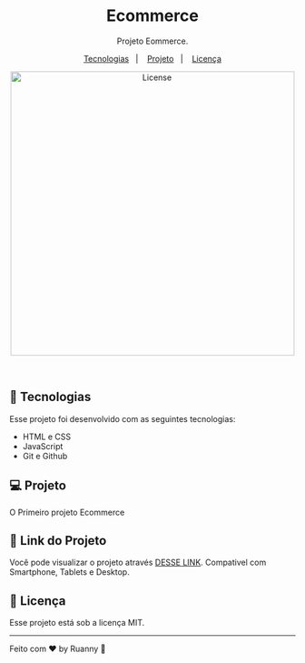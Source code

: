 <h1 align="center">Ecommerce</h1>

<p align="center">
Projeto Eommerce.
</p>

<p align="center">
  <a href="#-tecnologias">Tecnologias</a>&nbsp;&nbsp;&nbsp;|&nbsp;&nbsp;&nbsp;
  <a href="#-projeto">Projeto</a>&nbsp;&nbsp;&nbsp;|&nbsp;&nbsp;&nbsp;
  <a href="#memo-licença">Licença</a>
</p>

<p align="center">
  <img alt="License" src="https://user-images.githubusercontent.com/84647446/212438343-fd8b0fda-fa3a-45a9-afa7-ff33395540b7.jpg" width="500px">
</p>

<br>

## 🚀 Tecnologias

Esse projeto foi desenvolvido com as seguintes tecnologias:

- HTML e CSS
- JavaScript
- Git e Github

## 💻 Projeto

O Primeiro projeto Ecommerce

## 🔖 Link do Projeto

Você pode visualizar o projeto através [DESSE LINK](https://site-e-commerce-website-loja.vercel.app/). Compativel com Smartphone, Tablets e Desktop.


## :memo: Licença

Esse projeto está sob a licença MIT.

---

Feito com ♥ by Ruanny :wave:
